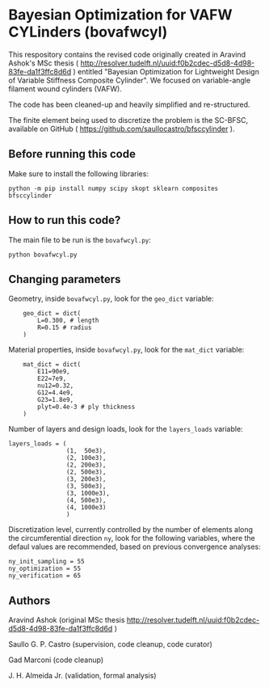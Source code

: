 Bayesian Optimization for VAFW CYLinders (bovafwcyl)
===

This respository contains the revised code originally created in Aravind Ashok's MSc thesis ( http://resolver.tudelft.nl/uuid:f0b2cdec-d5d8-4d98-83fe-da1f3ffc8d6d )
entitled "Bayesian Optimization for Lightweight Design of Variable Stiffness Composite Cylinder". We focused on variable-angle filament wound cylinders (VAFW).

The code has been cleaned-up and heavily simplified and re-structured.

The finite element being used to discretize the problem is the SC-BFSC, available on GitHub ( https://github.com/saullocastro/bfsccylinder ).

Before running this code
---
Make sure to install the following libraries:

    python -m pip install numpy scipy skopt sklearn composites bfsccylinder

How to run this code?
---
The main file to be run is the `bovafwcyl.py`:

    python bovafwcyl.py


Changing parameters
---
Geometry, inside `bovafwcyl.py`, look for the `geo_dict` variable:

        geo_dict = dict(
            L=0.300, # length
            R=0.15 # radius
        )


Material properties, inside `bovafwcyl.py`, look for the `mat_dict` variable:

        mat_dict = dict(
            E11=90e9,
            E22=7e9,
            nu12=0.32,
            G12=4.4e9,
            G23=1.8e9,
            plyt=0.4e-3 # ply thickness
        )

Number of layers and design loads, look for the `layers_loads` variable:

    layers_loads = (
                    (1,  50e3),
                    (2, 100e3),
                    (2, 200e3),
                    (2, 500e3),
                    (3, 200e3),
                    (3, 500e3),
                    (3, 1000e3),
                    (4, 500e3),
                    (4, 1000e3)
                    )

Discretization level, currently controlled by the number of elements along the
circumferential direction `ny`, look for the following variables, where the
defaul values are recommended, based on previous convergence analyses:

    ny_init_sampling = 55
    ny_optimization = 55
    ny_verification = 65


Authors
---

Aravind Ashok (original MSc thesis http://resolver.tudelft.nl/uuid:f0b2cdec-d5d8-4d98-83fe-da1f3ffc8d6d )

Saullo G. P. Castro (supervision, code cleanup, code curator)

Gad Marconi (code cleanup)

J. H. Almeida Jr. (validation, formal analysis)

